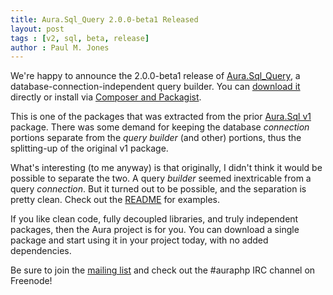 ```yaml
---
title: Aura.Sql_Query 2.0.0-beta1 Released
layout: post
tags : [v2, sql, beta, release]
author : Paul M. Jones
---
```


We're happy to announce the 2.0.0-beta1 release of [Aura.Sql_Query][], a database-connection-independent query builder. You can [download it](https://github.com/auraphp/Aura.Sql_Query/releases) directly or install via [Composer and Packagist](https://packagist.org/packages/aura/sql-query).

This is one of the packages that was extracted from the prior [Aura.Sql v1][] package. There was some demand for keeping the database *connection* portions separate from the *query builder* (and other) portions, thus the splitting-up of the original v1 package.

What's interesting (to me anyway) is that originally, I didn't think it would be possible to separate the two.  A query *builder* seemed inextricable from a query *connection*.  But it turned out to be possible, and the separation is pretty clean.  Check out the [README][Aura.Sql_Query] for examples.

If you like clean code, fully decoupled libraries, and truly independent packages, then the Aura project is for you. You can download a single package and start using it in your project today, with no added dependencies.

Be sure to join the [mailing list][] and check out the #auraphp IRC channel on Freenode!

[Aura.Sql v1]: https://github.com/auraphp/Aura.Sql/
[Aura.Sql_Query]: https://github.com/auraphp/Aura.Sql_Query/tree/2.x
[mailing list]: http://groups.google.com/group/auraphp